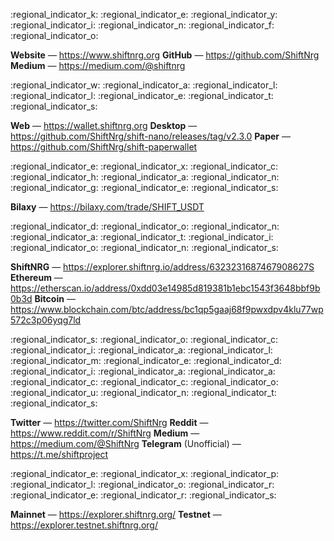 :regional_indicator_k: :regional_indicator_e: :regional_indicator_y:        :regional_indicator_i: :regional_indicator_n: :regional_indicator_f: :regional_indicator_o:

**Website** — <https://www.shiftnrg.org>
**GitHub** — <https://github.com/ShiftNrg>
**Medium** — <https://medium.com/@shiftnrg>

:regional_indicator_w: :regional_indicator_a: :regional_indicator_l: :regional_indicator_l: :regional_indicator_e: :regional_indicator_t: :regional_indicator_s:

**Web** — <https://wallet.shiftnrg.org>
**Desktop** — <https://github.com/ShiftNrg/shift-nano/releases/tag/v2.3.0>
**Paper** — <https://github.com/ShiftNrg/shift-paperwallet>

:regional_indicator_e: :regional_indicator_x: :regional_indicator_c: :regional_indicator_h: :regional_indicator_a: :regional_indicator_n: :regional_indicator_g: :regional_indicator_e: :regional_indicator_s: 

**Bilaxy** — <https://bilaxy.com/trade/SHIFT_USDT>

:regional_indicator_d: :regional_indicator_o: :regional_indicator_n: :regional_indicator_a: :regional_indicator_t: :regional_indicator_i: :regional_indicator_o: :regional_indicator_n: :regional_indicator_s: 

**ShiftNRG** — <https://explorer.shiftnrg.io/address/6323231687467908627S>
**Ethereum** — <https://etherscan.io/address/0xdd03e14985d819381b1ebc1543f3648bbf9b0b3d>
**Bitcoin** — <https://www.blockchain.com/btc/address/bc1qp5gaaj68f9pwxdpv4klu77wp572c3p06yqg7ld>

:regional_indicator_s: :regional_indicator_o: :regional_indicator_c: :regional_indicator_i: :regional_indicator_a: :regional_indicator_l:        :regional_indicator_m: :regional_indicator_e: :regional_indicator_d: :regional_indicator_i: :regional_indicator_a:        :regional_indicator_a: :regional_indicator_c: :regional_indicator_c: :regional_indicator_o: :regional_indicator_u: :regional_indicator_n: :regional_indicator_t: :regional_indicator_s: 

**Twitter** — <https://twitter.com/ShiftNrg>
**Reddit** — <https://www.reddit.com/r/ShiftNrg>
**Medium** — <https://medium.com/@ShiftNrg>
**Telegram** (Unofficial) — <https://t.me/shiftproject>

:regional_indicator_e: :regional_indicator_x: :regional_indicator_p: :regional_indicator_l: :regional_indicator_o: :regional_indicator_r: :regional_indicator_e: :regional_indicator_r: :regional_indicator_s: 

**Mainnet** — <https://explorer.shiftnrg.org/>
**Testnet** — <https://explorer.testnet.shiftnrg.org/>
